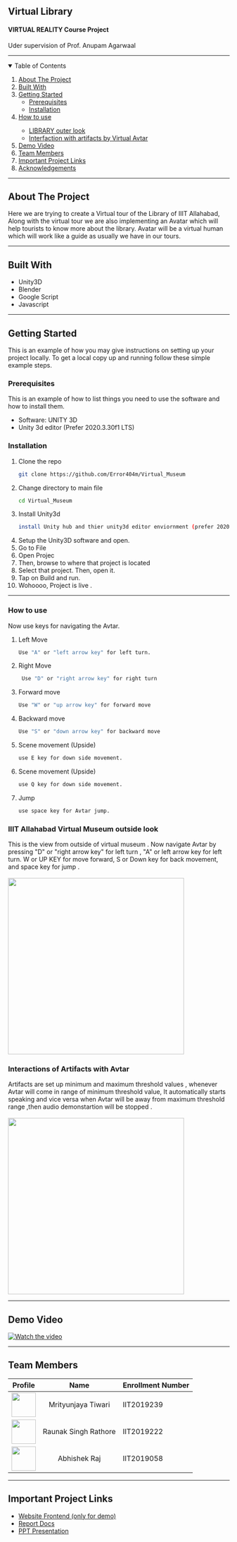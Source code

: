 ## Virtual Library
#### VIRTUAL REALITY Course Project
Uder supervision of Prof. Anupam Agarwaal
<hr>

<!-- TABLE OF CONTENTS -->
<details open="open">
  <summary>Table of Contents</summary>
  <ol>
    <li>
      <a href="#about-the-project">About The Project</a>
    </li>
    <li><a href="#built-with">Built With</a></li>
    <li>
      <a href="#getting-started">Getting Started</a>
      <ul>
        <li><a href="#prerequisites">Prerequisites</a></li>
        <li><a href="#installation">Installation</a></li>
      </ul>
    </li>
    <li><a href="#how-to-use">How to use</a></li>
    <ul>
        <li><a href="#iiit-allahabad-virtual-museum-outside-look">LIBRARY outer look</a></li>
        <li><a href="#interactions-of-artifacts-with-avtar">Interfaction with artifacts by Virtual Avtar</a></li>
      </ul>
     <li><a href="#demo-video">Demo Video</a></li>
     <li><a href="#team-members">Team Members</a></li>
     <li><a href="#important-project-links">Important Project Links</a></li>
    <li><a href="#acknowledgements">Acknowledgements</a></li>
  </ol>
</details>
<hr>

## About The Project
Here we are trying to create a Virtual tour of the Library of IIIT Allahabad,  Along with the virtual tour we are also implementing an Avatar which will help tourists to know more about the library. Avatar will be a virtual human which will work like a guide as usually we have in our tours. 

<hr>

## Built With
<ul>
   <li>Unity3D</li>
   <li>Blender</li>
   <li>Google Script</li>
  <li>Javascript</li>
</ul>

<hr>

<!-- GETTING STARTED -->
## Getting Started

This is an example of how you may give instructions on setting up your project locally.
To get a local copy up and running follow these simple example steps.

### Prerequisites 

This is an example of how to list things you need to use the software and how to install them.
  * Software: UNITY 3D
  * Unity 3d editor (Prefer 2020.3.30f1 LTS)

 ### Installation

1. Clone the repo
   ```sh
   git clone https://github.com/Error404m/Virtual_Museum
   ```
2. Change directory to main file
   ```sh
   cd Virtual_Museum
   ```
3. Install Unity3d
   ```sh
   install Unity hub and thier unity3d editor enviornment (prefer 2020.3.30f1 LTS).
   ```
4. Setup the Unity3D software and open.
5. Go to File
6. Open Projec
7. Then, browse to where that project is located
8. Select that project. Then, open it.
9. Tap on Build and run.
10. Wohoooo, Project is live .
 

<hr>

<!-- Usage -->
### How to use
Now use keys for navigating the Avtar.

1. Left Move
   ```sh
   Use "A" or "left arrow key" for left turn.
   ```
2. Right Move
   ```sh
    Use "D" or "right arrow key" for right turn
   ```
3. Forward move
   ```sh
   Use "W" or "up arrow key" for forward move
   ```
4. Backward move
   ```sh
   Use "S" or "down arrow key" for backward move
   ```
5. Scene movement (Upside)
   ```sh
   use E key for down side movement.
   ```
6. Scene movement (Upside)
   ```sh
   use Q key for down side movement.
    ```
7. Jump
   ```sh
   use space key for Avtar jump.
   ```
   
### IIIT Allahabad Virtual Museum outside look
This is the view from outside of virtual museum .  Now navigate Avtar by pressing "D" or "right arrow key" for left turn , "A" or left arrow key for left turn. W or UP KEY for move forward, S or Down key for back movement, and space key for jump .
<br><br> <img src="demo/1.png"  height="400" />

### Interactions of Artifacts with Avtar
Artifacts are set up minimum and maximum threshold values , whenever Avtar will come in range of minimum threshold value, It automatically starts speaking and vice versa when Avtar will be away from maximum threshold range ,then audio demonstartion will be stopped .
<br><br> <img src="demo/2.png"  height="400" />
<!-- <br> <img src="demo/3.png"  height="370" /> -->

<!-- Usage -->
<hr>

## Demo Video
[![Watch the video](demo/4.png)](https://drive.google.com/file/d/1D_P6y_Q1rS1wJEiU-l4j0-WtrBpyqF4m/view?usp=sharing)

<hr>

<!-- Acknowledgements -->
## Team Members  
   
| Profile | Name | Enrollment Number | 
| :-------------: | :-------------: | ------------- |
| <img src='https://dbms.redixolabs.in/img/jprmbt1.jpeg' width='55' height='55'> | Mrityunjaya Tiwari| IIT2019239 
| <img src='https://dbms.redixolabs.in/img/RAUNAK.jpeg' width='55' height='55'> | Raunak Singh Rathore| IIT2019222
| <img src='https://dbms.redixolabs.in/img/20210429_210617.jpg' width='55' height='55'>| Abhishek Raj| IIT2019058 


<hr>

<!-- Important Project Links -->
## Important Project Links
* [Website Frontend (only for demo) ](https://error404m.github.io/Virtual_Museum/)
* [Report Docs](https://error404m.github.io/Virtual_Museum/)
* [PPT Presentation](https://error404m.github.io/Virtual_Museum/)

